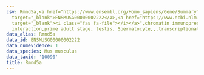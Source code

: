 ```yaml
---
csv: Rmnd5a,<a href="https://www.ensembl.org/Homo_sapiens/Gene/Summary?db=core;g=ENSMUSG00000002222"
  target="_blank">ENSMUSG00000002222</a>,<a href="https://www.ncbi.nlm.nih.gov/pubmed/25450459"
  target="_blank"><i class="fas fa-file"></i></a>",chromatin immunoprecipitation assay,direct
  interaction,prime adult stage, testis, Spermatocyte,,,transcriptional regulation,
data_alias: Rmnd5a
data_id: ENSMUSG00000002222
data_numevidence: 1
data_species: Mus musculus
data_taxid: '10090'
title: Rmnd5a
---
```

